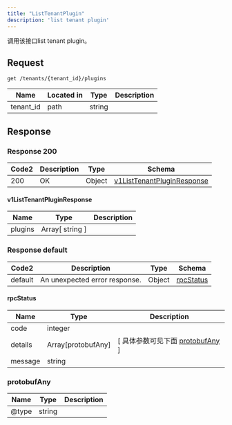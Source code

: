 ```yaml
---
title: "ListTenantPlugin"
description: 'list tenant plugin'
---
```

调用该接口list tenant plugin。

## Request


```
get /tenants/{tenant_id}/plugins
```

| Name | Located in | Type | Description | 
| ---- | ---------- | ----------- | ----------- | 
| tenant_id | path | string |  |  

## Response

### Response  200 
| Code2 | Description | Type | Schema |
| ---- | ----------- | ------ | ------ |
| 200 | OK | Object | [v1ListTenantPluginResponse](#v1ListTenantPluginResponse) |

#### v1ListTenantPluginResponse

| Name | Type | Description | 
| ---- | ---- | ----------- |        
| plugins | Array[ string ] |  |    



### Response  default 
| Code2 | Description | Type | Schema |
| ---- | ----------- | ------ | ------ |
| default | An unexpected error response. | Object | [rpcStatus](#rpcStatus) |

#### rpcStatus

| Name | Type | Description | 
| ---- | ---- | ----------- |     
| code | integer |  |          
| details | Array[protobufAny] |  [ 具体参数可见下面 [protobufAny](#protobufAny) ] |       
| message | string |  |   

### protobufAny
| Name | Type | Description | 
| ---- | ---- | ----------- |     
| @type | string |  |   



